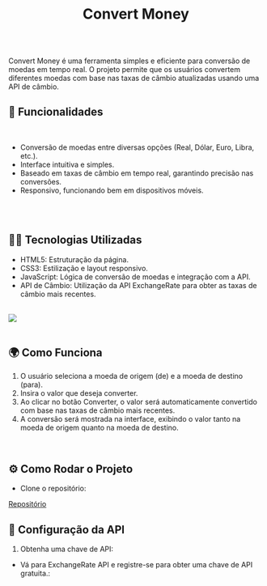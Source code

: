 <h1 align="center">Convert Money</h1>
<br>
<br>
<p>Convert Money é uma ferramenta simples e eficiente para conversão de moedas em tempo real. O projeto permite que os usuários convertem diferentes moedas com base nas taxas de câmbio atualizadas usando uma API de câmbio.</p>
<h2>🚀 Funcionalidades</h2>
<br>
<ul>
  <li>Conversão de moedas entre diversas opções (Real, Dólar, Euro, Libra, etc.).</li>
  <li>Interface intuitiva e simples.</li>
  <li>Baseado em taxas de câmbio em tempo real, garantindo precisão nas conversões.</li>
  <li>Responsivo, funcionando bem em dispositivos móveis.</li>
</ul>
<br>
<br>
<h2>🧑‍💻 Tecnologias Utilizadas</h2>
<ul>
  <li>HTML5: Estruturação da página.</li>
  <li>CSS3: Estilização e layout responsivo.</li>
  <li>JavaScript: Lógica de conversão de moedas e integração com a API.</li>
  <li>API de Câmbio: Utilização da API ExchangeRate para obter as taxas de câmbio mais recentes.</li>
</ul>
<br>
<img src="https://github.com/alencarpereira/currency-convert-ale/blob/main/assets/currency.png?raw=true">
<br>
<br>
<h2>🌍 Como Funciona</h2>
<ol>
  <li>O usuário seleciona a moeda de origem (de) e a moeda de destino (para).</li>
  <li>Insira o valor que deseja converter.</li>
  <li>Ao clicar no botão Converter, o valor será automaticamente convertido com base nas taxas de câmbio mais recentes.</li>
  <li>A conversão será mostrada na interface, exibindo o valor tanto na moeda de origem quanto na moeda de destino.</li>
</ol>
<br>
<h2>⚙️ Como Rodar o Projeto</h2>
<ul>
  <li>Clone o repositório:</li>
</ul>
<a href="https://github.com/alencarpereira/currency-convert-ale.git">Repositório</a>
<br>
<h2>📝 Configuração da API</h2>
<ol>
  <li>Obtenha uma chave de API:</li>
</ol>
<ul>
  <li>Vá para ExchangeRate API e registre-se para obter uma chave de API gratuita.:</li>
</ul>

